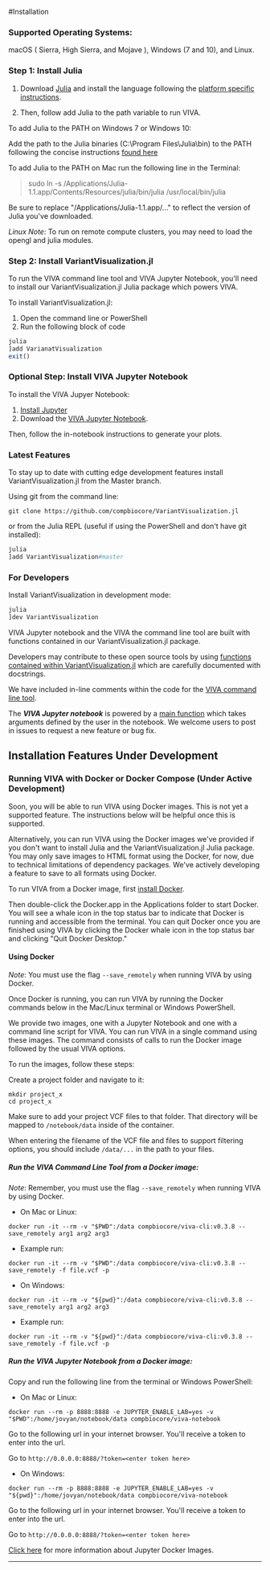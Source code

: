 #Installation

### Supported Operating Systems:

macOS ( Sierra, High Sierra, and Mojave ), Windows (7 and 10), and Linux.

### Step 1: Install Julia

1. Download [Julia]("https://julialang.org/downloads/") and install the language following the [platform specific instructions](https://julialang.org/downloads/platform.html).

2. Then, follow add Julia to the path variable to run VIVA.

To add Julia to the PATH on Windows 7 or Windows 10:

Add the path to the Julia binaries (C:\Program Files\Julia\bin) to the PATH following the concise instructions [found here](https://www.java.com/en/download/help/path.xml)

To add Julia to the PATH on Mac run the following line in the Terminal:

> sudo ln -s /Applications/Julia-1.1.app/Contents/Resources/julia/bin/julia /usr/local/bin/julia

Be sure to replace "/Applications/Julia-1.1.app/..." to reflect the version of Julia you've downloaded.


*Linux Note*: To run on remote compute clusters, you may need to load the opengl and julia modules.


### Step 2: Install VariantVisualization.jl

To run the VIVA command line tool and VIVA Jupyter Notebook, you'll need to install our VariantVisualization.jl Julia package which powers VIVA.

To install VariantVisualization.jl:

1. Open the command line or PowerShell
2. Run the following block of code

```julia
julia
]add VarianatVisualization
exit()
```


### Optional Step: Install VIVA Jupyter Notebook

To install the VIVA Jupyer Notebook:

1. [Install Jupyter](https://jupyter.org/install)
2. Download the [VIVA Jupyter Notebook](https://github.com/compbiocore/VariantVisualization.jl/blob/master/VIVA.ipynb).

Then, follow the in-notebook instructions to generate your plots.

### Latest Features

To stay up to date with cutting edge development features install VariantVisualization.jl from the Master branch.

Using git from the command line:

```
git clone https://github.com/compbiocore/VariantVisualization.jl
```

or from the Julia REPL (useful if using the PowerShell and don't have git installed):

```julia
julia
]add VariantVisualization#master
```

### For Developers

Install VariantVisualization in development mode:
```julia
julia
]dev VariantVisualization
```

VIVA Jupyter notebook and the VIVA the command line tool are built with functions contained in our VariantVisualization.jl package.

Developers may contribute to these open source tools by using [functions contained within VariantVisualization.jl](https://github.com/compbiocore/VariantVisualization.jl/tree/master/src/) which are carefully documented with docstrings.

We have included in-line comments within the code for the [VIVA command line tool](https://github.com/compbiocore/VariantVisualization.jl/tree/master/viva).

The ***VIVA Jupyter notebook*** is powered by a [main function](https://github.com/compbiocore/VariantVisualization.jl/tree/master/src/new_notebook_utils.jl) which takes arguments defined by the user in the notebook. We welcome users to post in issues to request a new feature or bug fix.

## Installation Features Under Development

### Running VIVA with Docker or Docker Compose (Under Active Development)

Soon, you will be able to run VIVA using Docker images. This is not yet a supported feature. The instructions below will be helpful once this is supported.

Alternatively, you can run VIVA using the Docker images we've provided if you don't want to install Julia and the VariantVisualization.jl Julia package. You may only save images to HTML format using the Docker, for now, due to technical limitations of dependency packages. We've actively developing a feature to save to all formats using Docker.

To run VIVA from a Docker image, first [install Docker](https://docs.docker.com/install/).

Then double-click the Docker.app in the Applications folder to start Docker. You will see a whale icon in the top status bar to indicate that Docker is running and accessible from the terminal. You can quit Docker once you are finished using VIVA by clicking the Docker whale icon in the top status bar and clicking "Quit Docker Desktop."

#### Using Docker

*Note*: You must use the flag `--save_remotely` when running VIVA by using Docker.

Once Docker is running, you can run VIVA by running the Docker commands below in the Mac/Linux terminal or Windows PowerShell.

We provide two images, one with a Jupyter Notebook and one with a command line script for VIVA. You can run VIVA in a single command using these images. The command consists of calls to run the Docker image followed by the usual VIVA options.

To run the images, follow these steps:

Create a project folder and navigate to it:
```shell
mkdir project_x
cd project_x
```

Make sure to add your project VCF files to that folder. That directory will be mapped to `/notebook/data` inside of the container.

When entering the filename of the VCF file and files to support filtering options, you should include `/data/...` in the path to your files.

##### Run the VIVA Command Line Tool from a Docker image:

*Note*: Remember, you must use the flag `--save_remotely` when running VIVA by using Docker.

- On Mac or Linux:
```shell
docker run -it --rm -v "$PWD":/data compbiocore/viva-cli:v0.3.8 --save_remotely arg1 arg2 arg3
```

- Example run:
```shell
docker run -it --rm -v "$PWD":/data compbiocore/viva-cli:v0.3.8 --save_remotely -f file.vcf -p
```

- On Windows:
```shell
docker run -it --rm -v "${pwd}":/data compbiocore/viva-cli:v0.3.8 --save_remotely arg1 arg2 arg3
```

- Example run:
```shell
docker run -it --rm -v "${pwd}":/data compbiocore/viva-cli:v0.3.8 --save_remotely -f file.vcf -p
```

##### Run the VIVA Jupyter Notebook from a Docker image:

Copy and run the following line from the terminal or Windows PowerShell:

- On Mac or Linux:
```shell
docker run --rm -p 8888:8888 -e JUPYTER_ENABLE_LAB=yes -v "$PWD":/home/jovyan/notebook/data compbiocore/viva-notebook
```

Go to the following url in your internet browser. You'll receive a token to enter into the url.

Go to `http://0.0.0.0:8888/?token=<enter token here>`

- On Windows:
```shell
docker run --rm -p 8888:8888 -e JUPYTER_ENABLE_LAB=yes -v "${pwd}":/home/jovyan/notebook/data compbiocore/viva-notebook
```

Go to the following url in your internet browser. You'll receive a token to enter into the url.

Go to `http://0.0.0.0:8888/?token=<enter token here>`

[Click here](https://jupyter-docker-stacks.readthedocs.io/en/latest/index.html) for more information about Jupyter Docker Images.


-----
